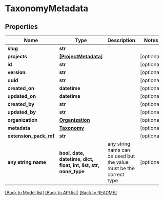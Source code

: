 # TaxonomyMetadata


## Properties
Name | Type | Description | Notes
------------ | ------------- | ------------- | -------------
**slug** | **str** |  | 
**projects** | [**[ProjectMetadata]**](ProjectMetadata.md) |  | [optional] 
**id** | **str** |  | [optional] 
**version** | **str** |  | [optional] 
**uuid** | **str** |  | [optional] 
**created_on** | **datetime** |  | [optional] 
**updated_on** | **datetime** |  | [optional] 
**created_by** | **str** |  | [optional] 
**updated_by** | **str** |  | [optional] 
**organization** | [**Organization**](Organization.md) |  | [optional] 
**metadata** | [**Taxonomy**](Taxonomy.md) |  | [optional] 
**extension_pack_ref** | **str** |  | [optional] 
**any string name** | **bool, date, datetime, dict, float, int, list, str, none_type** | any string name can be used but the value must be the correct type | [optional]

[[Back to Model list]](../README.md#documentation-for-models) [[Back to API list]](../README.md#documentation-for-api-endpoints) [[Back to README]](../README.md)


